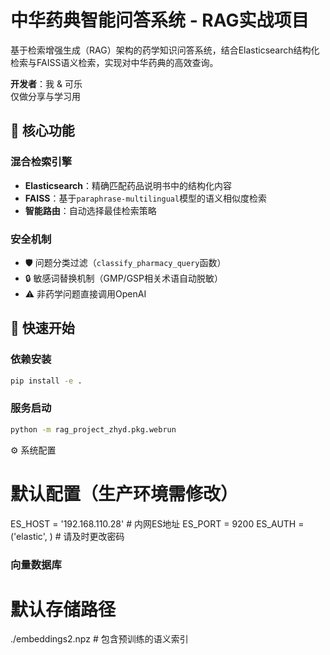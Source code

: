 # 中华药典智能问答系统 - RAG实战项目

基于检索增强生成（RAG）架构的药学知识问答系统，结合Elasticsearch结构化检索与FAISS语义检索，实现对中华药典的高效查询。

**开发者**：我 & 可乐  
仅做分享与学习用

## 🌟 核心功能

### 混合检索引擎
- **Elasticsearch**：精确匹配药品说明书中的结构化内容  
- **FAISS**：基于`paraphrase-multilingual`模型的语义相似度检索  
- **智能路由**：自动选择最佳检索策略

### 安全机制
- 🛡️ 问题分类过滤（`classify_pharmacy_query`函数）
- 🔒 敏感词替换机制（GMP/GSP相关术语自动脱敏）
- ⚠️ 非药学问题直接调用OpenAI

## 🚀 快速开始

### 依赖安装
```bash
pip install -e .
```
### 服务启动
```bash
python -m rag_project_zhyd.pkg.webrun
```

⚙️ 系统配置


# 默认配置（生产环境需修改）
ES_HOST = '192.168.110.28'  # 内网ES地址
ES_PORT = 9200
ES_AUTH = ('elastic', )  # 请及时更改密码

### 向量数据库

# 默认存储路径
./embeddings2.npz  # 包含预训练的语义索引